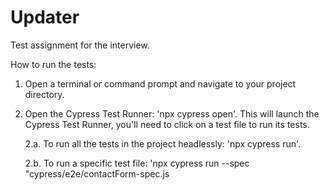 # Updater
Test assignment for the interview.

How to run the tests:
1. Open a terminal or command prompt and navigate to your project directory.
2. Open the Cypress Test Runner: 'npx cypress open'. This will launch the Cypress Test Runner, you'll need to click on a test file to run its tests.

   2.a. To run all the tests in the project headlessly: 'npx cypress run'. 
   
   2.b. To run a specific test file: 'npx cypress run --spec "cypress/e2e/contactForm-spec.js
